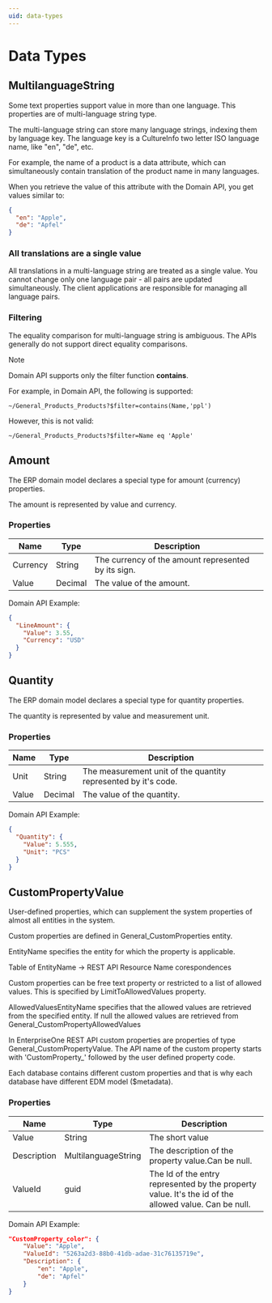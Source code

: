 ```yaml
---
uid: data-types
---
```

# Data Types

## MultilanguageString

Some text properties support value in more than one language.
This properties are of multi-language string type.

The multi-language string can store many language strings, indexing them by language key.
The language key is a CultureInfo two letter ISO language name, like "en", "de", etc.

For example, the name of a product is a data attribute, which can simultaneously contain translation of the product name in many languages.

When you retrieve the value of this attribute with the Domain API, you get values similar to:

```json
{
  "en": "Apple",
  "de": "Apfel"
}
```

### All translations are a single value

All translations in a multi-language string are treated as a single value.
You cannot change only one language pair - all pairs are updated simultaneously.
The client applications are responsible for managing all language pairs.

### Filtering

The equality comparison for multi-language string is ambiguous.
The APIs generally do not support direct equality comparisons.

> [!note]
> Domain API supports only the filter function **contains**.

For example, in Domain API, the following is supported:

    ~/General_Products_Products?$filter=contains(Name,'ppl')  
    
However, this is not valid:

    ~/General_Products_Products?$filter=Name eq 'Apple'  

## Amount

The ERP domain model declares a special type for amount (currency) properties.

The amount is represented by value and currency.

### Properties

| Name | Type | Description |
| --- | --- | --- |
| Currency | String | The currency of the amount represented by its sign. |
| Value | Decimal | The value of the amount. |

Domain API Example:  

```json
{
  "LineAmount": {
    "Value": 3.55,
    "Currency": "USD"
  }
}
```

## Quantity

The ERP domain model declares a special type for quantity properties.

The quantity is represented by value and measurement unit.

### Properties

| Name | Type | Description |
| --- | --- | --- |
| Unit | String | The measurement unit of the quantity represented by it's code. |
| Value | Decimal | The value of the quantity. |

Domain API Example:  

```json
{
  "Quantity": {
    "Value": 5.555,
    "Unit": "PCS"
  }
}
```

## CustomPropertyValue

User-defined properties, which can supplement the system properties of almost all entities in the system.

Custom properties are defined in General_CustomProperties entity.

EntityName specifies the entity for which the property is applicable.

Table of EntityName -> REST API Resource Name corespondences

Custom properties can be free text property or restricted to a list of allowed values. This is specified by LimitToAllowedValues property.

AllowedValuesEntityName specifies that the allowed values are retrieved from the specified entity. If null the allowed values are retrieved from General_CustomPropertyAllowedValues

In EnterpriseOne REST API custom properties are properties of type General_CustomPropertyValue. The API name of the custom property starts with 'CustomProperty_' followed by the user defined property code.

Each database contains different custom properties and that is why each database have different EDM model ($metadata).

### Properties

| Name | Type | Description |
| --- | --- | --- |
| Value | String | The short value |
| Description | MultilanguageString | The description of the property value.Can be null. |
| ValueId | guid | The Id of the entry represented by the property value. It's the id of the allowed value. Can be null. |

Domain API Example:  

```json
"CustomProperty_color": {
    "Value": "Apple",
    "ValueId": "5263a2d3-88b0-41db-adae-31c76135719e",
    "Description": {
        "en": "Apple",
        "de": "Apfel"
    }
}
```
